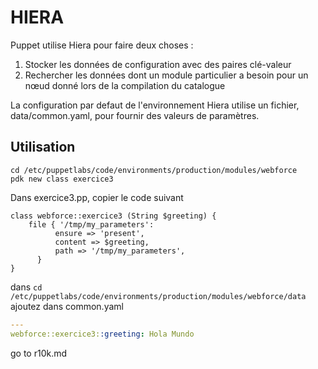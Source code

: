 # HIERA
Puppet utilise Hiera pour faire deux choses :
1. Stocker les données de configuration avec des paires clé-valeur
2. Rechercher les données dont un module particulier a besoin pour un nœud donné lors de la compilation du catalogue

La configuration par defaut de l'environnement Hiera utilise un fichier, data/common.yaml, pour fournir 
des valeurs de paramètres.  

## Utilisation 
```shell
cd /etc/puppetlabs/code/environments/production/modules/webforce
pdk new class exercice3
```
Dans exercice3.pp, copier le code suivant
```puppet
class webforce::exercice3 (String $greeting) {
    file { '/tmp/my_parameters':
          ensure => 'present',
          content => $greeting,
          path => '/tmp/my_parameters',
      }
}
```

dans ```cd /etc/puppetlabs/code/environments/production/modules/webforce/data```  
ajoutez dans common.yaml  
```yaml
---
webforce::exercice3::greeting: Hola Mundo
```

go to r10k.md


